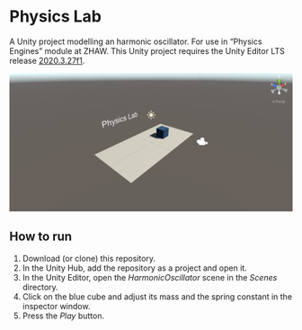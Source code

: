 # Physics Lab
A Unity project modelling an harmonic oscillator. For use in “Physics Engines” module at ZHAW. This Unity project requires the Unity Editor LTS release [2020.3.27f1](https://unity3d.com/unity/qa/lts-releases?version=2020.3 "Unity's LTS releases web page").

![Physics Lab scene](physics_lab_scene.png "Physics Lab scene")
 
## How to run 
1. Download (or clone) this repository.
2. In the Unity Hub, add the repository as a project and open it.
3. In the Unity Editor, open the *HarmonicOscillator* scene in the *Scenes* directory.
4. Click on the blue cube and adjust its mass and the spring constant in the inspector window.
4. Press the *Play* button.